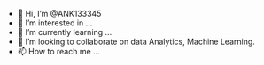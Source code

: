 - 👋 Hi, I’m @ANK133345
- 👀 I’m interested in ...
- 🌱 I’m currently learning ...
- 💞️ I’m looking to collaborate on data Analytics, Machine Learning.
- 📫 How to reach me ...

<!---
ANK133345/ANK133345 is a ✨ special ✨ repository because its `README.md` (this file) appears on your GitHub profile.
You can click the Preview link to take a look at your changes.
--->
